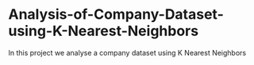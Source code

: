 # Analysis-of-Company-Dataset-using-K-Nearest-Neighbors
In this project we analyse a company dataset using K Nearest Neighbors
